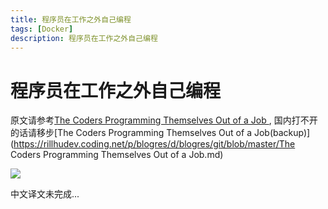 ```yaml
---
title: 程序员在工作之外自己编程
tags: [Docker]
description: 程序员在工作之外自己编程
---
```




# 程序员在工作之外自己编程

原文请参考[The Coders Programming Themselves Out of a Job ](https://www.theatlantic.com/technology/archive/2018/10/agents-of-automation/568795/), 国内打不开的话请移步[The Coders Programming Themselves Out of a Job(backup)](https://rillhudev.coding.net/p/blogres/d/blogres/git/blob/master/The Coders Programming Themselves Out of a Job.md)

![](https://rillhudev.coding.net/p/blogres/d/blogres/git/raw/master/20181220-1.png)

中文译文未完成...